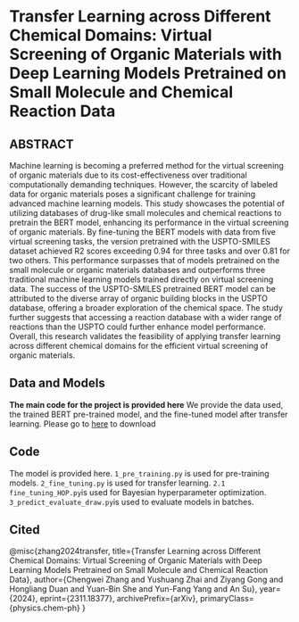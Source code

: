 # Transfer Learning across Different Chemical Domains: Virtual Screening of Organic Materials with Deep Learning Models Pretrained on Small Molecule and Chemical Reaction Data
## ABSTRACT
Machine learning is becoming a preferred method for the virtual screening of organic materials due to its cost-effectiveness over traditional computationally demanding techniques. However, the scarcity of labeled data for organic materials poses a significant challenge for training advanced machine learning models. This study showcases the potential of utilizing databases of drug-like small molecules and chemical reactions to pretrain the BERT model, enhancing its performance in the virtual screening of organic materials. By fine-tuning the BERT models with data from five virtual screening tasks, the version pretrained with the USPTO-SMILES dataset achieved R2 scores exceeding 0.94 for three tasks and over 0.81 for two others. This performance surpasses that of models pretrained on the small molecule or organic materials databases and outperforms three traditional machine learning models trained directly on virtual screening data. The success of the USPTO-SMILES pretrained BERT model can be attributed to the diverse array of organic building blocks in the USPTO database, offering a broader exploration of the chemical space. The study further suggests that accessing a reaction database with a wider range of reactions than the USPTO could further enhance model performance. Overall, this research validates the feasibility of applying transfer learning across different chemical domains for the efficient virtual screening of organic materials.
## Data and Models
**The main code for the project is provided here**
We provide the data used, the trained BERT pre-trained model, and the fine-tuned model after transfer learning. Please go to [here](https://figshare.com/s/d39fc8e7fab8bd8bcf4a) to download
## Code
The model is provided here.
`1_pre_training.py` is used for pre-training models.
`2_fine_tuning.py` is used for transfer learning.
`2.1 fine_tuning_HOP.py`is used for Bayesian hyperparameter optimization.
`3_predict_evaluate_draw.py`is used to evaluate models in batches.

## Cited
@misc{zhang2024transfer,
      title={Transfer Learning across Different Chemical Domains: Virtual Screening of Organic Materials with Deep Learning Models Pretrained on Small Molecule and Chemical Reaction Data}, 
      author={Chengwei Zhang and Yushuang Zhai and Ziyang Gong and Hongliang Duan and Yuan-Bin She and Yun-Fang Yang and An Su},
      year={2024},
      eprint={2311.18377},
      archivePrefix={arXiv},
      primaryClass={physics.chem-ph}
}
